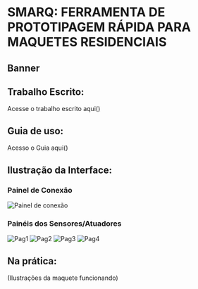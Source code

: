 # SMARQ: FERRAMENTA DE PROTOTIPAGEM RÁPIDA PARA MAQUETES RESIDENCIAIS 
## Banner 

## Trabalho Escrito:
Acesse o trabalho escrito aqui()

## Guia de uso:
Acesso o Guia aqui()

## Ilustração da Interface:
### Painel de Conexão
![Painel de conexão](https://github.com/acampospsantos/Interface-TCC/assets/54013675/d41f967e-86d4-4bbb-a27e-48c6f131a8d5)
### Painéis dos Sensores/Atuadores
![Pag1](https://github.com/acampospsantos/Interface-TCC/assets/54013675/03c38a25-fb99-49c9-aefe-29675479b4c7)
![Pag2](https://github.com/acampospsantos/Interface-TCC/assets/54013675/0317ec73-34c0-4d63-af25-1a0ca8314ae1)
![Pag3](https://github.com/acampospsantos/Interface-TCC/assets/54013675/9bd7c7cf-046e-43ee-bbc9-8b1d99686fc5)
![Pag4](https://github.com/acampospsantos/Interface-TCC/assets/54013675/a790dbdb-4649-401b-89ba-f1fa903348dc)

## Na prática:
(Ilustrações da maquete funcionando)





